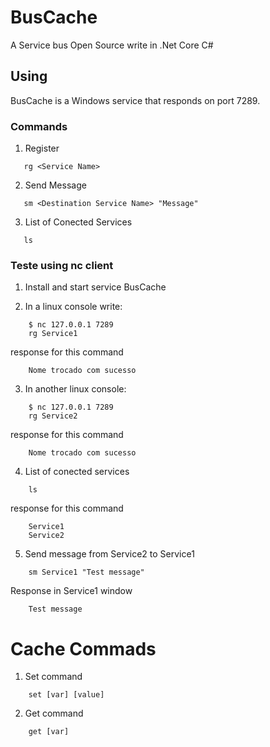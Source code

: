 # BusCache
A Service bus Open Source write in .Net Core C#

## Using
BusCache is a Windows service that responds on port 7289.

### Commands
1. Register
  ```
     rg <Service Name>
  ```
2. Send Message
```
   sm <Destination Service Name> "Message"
```
3. List of Conected Services
```
   ls
```

### Teste using nc client
1. Install and start service BusCache

2. In a linux console write:
```
    $ nc 127.0.0.1 7289
    rg Service1
```
response for this command 
```
    Nome trocado com sucesso
```

3. In another linux console:
```
    $ nc 127.0.0.1 7289
    rg Service2
```
response for this command 
```
    Nome trocado com sucesso
```
4. List of conected services
```
    ls
```
response for this command 
```
    Service1
    Service2
```
5. Send message from Service2 to Service1
```
    sm Service1 "Test message"
```
Response in Service1 window 
```
    Test message
```

# Cache Commads
1. Set command
```
    set [var] [value]
```
2. Get command
```
    get [var]
```
